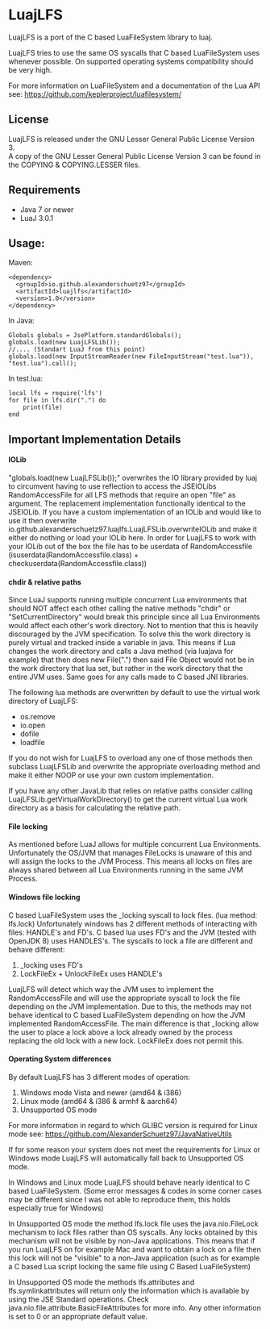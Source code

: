# LuajLFS
LuajLFS is a port of the C based LuaFileSystem library to luaj.

LuajLFS tries to use the same OS syscalls that C based LuaFileSystem uses whenever possible.
On supported operating systems compatibility should be very high.

For more information on LuaFileSystem and a documentation of the Lua API see:
https://github.com/keplerproject/luafilesystem/

## License
LuajLFS is released under the GNU Lesser General Public License Version 3. <br>
A copy of the GNU Lesser General Public License Version 3 can be found in the COPYING & COPYING.LESSER files.<br>

## Requirements
* Java 7 or newer
* LuaJ 3.0.1

## Usage:
Maven:
````
<dependency>
  <groupId>io.github.alexanderschuetz97</groupId>
  <artifactId>luajlfs</artifactId>
  <version>1.0</version>
</dependency>
````

In Java:
````
Globals globals = JsePlatform.standardGlobals();
globals.load(new LuajLFSLib());
//.... (Standart LuaJ from this point)
globals.load(new InputStreamReader(new FileInputStream("test.lua")), "test.lua").call();
````
In test.lua:
````
local lfs = require('lfs')
for file in lfs.dir(".") do
    print(file)
end
````
## Important Implementation Details
#### IOLib
"globals.load(new LuajLFSLib());" overwrites the IO library provided by luaj to 
circumvent having to use reflection to access the JSEIOLibs RandomAccessFile for all LFS methods 
that require an open "file" as argument. The replacement implementation functionally identical to the JSEIOLib.
If you have a custom implementation of an IOLib and would like to use it then overwrite 
io.github.alexanderschuetz97.luajlfs.LuajLFSLib.overwriteIOLib and make it either do nothing or load your IOLib here.
In order for LuajLFS to work with your IOLib out of the box the file has to be userdata of RandomAccessfile (isuserdata(RandomAccessfile.class) + checkuserdata(RandomAccessfile.class))

#### chdir & relative paths
Since LuaJ supports running multiple concurrent Lua environments that should NOT affect each other calling
the native methods "chdir" or "SetCurrentDirectory" would break this principle since all Lua Environments would 
affect each other's work directory. Not to mention that this is heavily discouraged by the JVM specification. 
To solve this the work directory is purely virtual and tracked inside a variable in java. 
This means if Lua changes the work directory and calls a Java method (via luajava for example) that then does new File(".") then said File Object
would not be in the work directory that lua set, but rather in the work directory that the entire JVM uses. 
Same goes for any calls made to C based JNI libraries. 

The following lua methods are overwritten by default to use the virtual work directory of LuajLFS:
* os.remove
* io.open
* dofile
* loadfile

If you do not wish for LuajLFS to overload any one of those methods then subclass LuajLFSLib
and overwrite the appropriate overloading method and make it either NOOP or use your own custom implementation.

If you have any other JavaLib that relies on relative paths consider calling LuajLFSLib.getVirtualWorkDirectory() to
get the current virtual Lua work directory as a basis for calculating the relative path.

#### File locking
As mentioned before LuaJ allows for multiple concurrent Lua Environments. Unfortunately the OS/JVM that manages
FileLocks is unaware of this and will assign the locks to the JVM Process. This means all locks on files are
always shared between all Lua Environments running in the same JVM Process.

#### Windows file locking
C based LuaFileSystem uses the _locking syscall to lock files. (lua method: lfs.lock) 
Unfortunately windows has 2 different methods of interacting with files:
HANDLE's and FD's. C based lua uses FD's and the JVM (tested with OpenJDK 8) uses HANDLES's.
The syscalls to lock a file are different and behave different:
1. _locking uses FD's
2. LockFileEx + UnlockFileEx uses HANDLE's

LuajLFS will detect which way the JVM uses to implement the RandomAccessFile and will use the appropriate 
syscall to lock the file depending on the JVM implementation. Due to this, the methods may not behave identical to C
based LuaFileSystem depending on how the JVM implemented RandomAccessFile. The main difference is that _locking allow
the user to place a lock above a lock already owned by the process replacing the old lock with a new lock. LockFileEx
does not permit this.

#### Operating System differences
By default LuajLFS has 3 different modes of operation:
1. Windows mode Vista and newer (amd64 & i386)
2. Linux mode (amd64 & i386 & armhf & aarch64)
3. Unsupported OS mode

For more information in regard to which GLIBC version is required for Linux mode see:
https://github.com/AlexanderSchuetz97/JavaNativeUtils

If for some reason your system does not meet the requirements for Linux or Windows mode LuajLFS will automatically fall back to Unsupported OS mode.

In Windows and Linux mode LuajLFS should behave nearly identical to C based LuaFileSystem. 
(Some error messages & codes in some corner cases may be different since I was not able to reproduce them, this holds especially true for Windows)

In Unsupported OS mode the method lfs.lock file uses the java.nio.FileLock mechanism to lock files rather than OS syscalls.
Any locks obtained by this mechanism will not be visible by non-Java applications. 
This means that if you run LuajLFS on for example Mac and want to obtain a lock on a file then 
this lock will not be "visible" to a non-Java application 
(such as for example a C based Lua script locking the same file using C Based LuaFileSystem)

In Unsupported OS mode the methods lfs.attributes and lfs.symlinkattributes will return only the information which is
available by using the JSE Standard operations. Check java.nio.file.attribute.BasicFileAttributes for more info.
Any other information is set to 0 or an appropriate default value.
